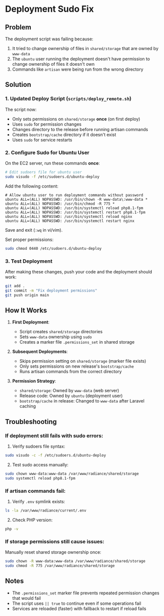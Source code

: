 # Deployment Sudo Fix

## Problem
The deployment script was failing because:
1. It tried to change ownership of files in `shared/storage` that are owned by `www-data`
2. The `ubuntu` user running the deployment doesn't have permission to change ownership of files it doesn't own
3. Commands like `artisan` were being run from the wrong directory

## Solution

### 1. Updated Deploy Script (`scripts/deploy_remote.sh`)
The script now:
- Only sets permissions on `shared/storage` **once** (on first deploy)
- Uses `sudo` for permission changes
- Changes directory to the release before running artisan commands
- Creates `bootstrap/cache` directory if it doesn't exist
- Uses `sudo` for service restarts

### 2. Configure Sudo for Ubuntu User

On the EC2 server, run these commands **once**:

```bash
# Edit sudoers file for ubuntu user
sudo visudo -f /etc/sudoers.d/ubuntu-deploy
```

Add the following content:

```
# Allow ubuntu user to run deployment commands without password
ubuntu ALL=(ALL) NOPASSWD: /usr/bin/chown -R www-data\:www-data *
ubuntu ALL=(ALL) NOPASSWD: /usr/bin/chmod -R 775 *
ubuntu ALL=(ALL) NOPASSWD: /usr/bin/systemctl reload php8.1-fpm
ubuntu ALL=(ALL) NOPASSWD: /usr/bin/systemctl restart php8.1-fpm
ubuntu ALL=(ALL) NOPASSWD: /usr/bin/systemctl reload nginx
ubuntu ALL=(ALL) NOPASSWD: /usr/bin/systemctl restart nginx
```

Save and exit (`:wq` in vi/vim).

Set proper permissions:
```bash
sudo chmod 0440 /etc/sudoers.d/ubuntu-deploy
```

### 3. Test Deployment

After making these changes, push your code and the deployment should work:

```bash
git add .
git commit -m "Fix deployment permissions"
git push origin main
```

## How It Works

1. **First Deployment**: 
   - Script creates `shared/storage` directories
   - Sets `www-data` ownership using `sudo`
   - Creates a marker file `.permissions_set` in shared storage

2. **Subsequent Deployments**:
   - Skips permission setting on `shared/storage` (marker file exists)
   - Only sets permissions on new release's `bootstrap/cache`
   - Runs artisan commands from the correct directory

3. **Permission Strategy**:
   - `shared/storage`: Owned by `www-data` (web server)
   - Release code: Owned by `ubuntu` (deployment user)
   - `bootstrap/cache` in release: Changed to `www-data` after Laravel caching

## Troubleshooting

### If deployment still fails with sudo errors:

1. Verify sudoers file syntax:
```bash
sudo visudo -c -f /etc/sudoers.d/ubuntu-deploy
```

2. Test sudo access manually:
```bash
sudo chown www-data:www-data /var/www/radiance/shared/storage
sudo systemctl reload php8.1-fpm
```

### If artisan commands fail:

1. Verify `.env` symlink exists:
```bash
ls -la /var/www/radiance/current/.env
```

2. Check PHP version:
```bash
php -v
```

### If storage permissions still cause issues:

Manually reset shared storage ownership once:
```bash
sudo chown -R www-data:www-data /var/www/radiance/shared/storage
sudo chmod -R 775 /var/www/radiance/shared/storage
```

## Notes

- The `.permissions_set` marker file prevents repeated permission changes that would fail
- The script uses `|| true` to continue even if some operations fail
- Services are reloaded (faster) with fallback to restart if reload fails


